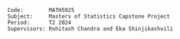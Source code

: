 	Code:        MATH5925
	Subject:     Masters of Statistics Capstone Project
	Period:      T2 2024
	Supervisors: Rohitash Chandra and Eka Shinjikashvili
